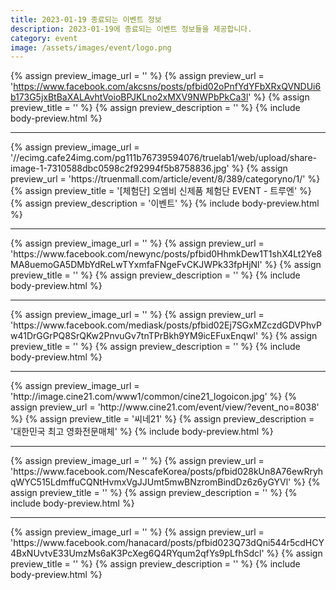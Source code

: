 ```yaml
---
title: 2023-01-19 종료되는 이벤트 정보
description: 2023-01-19에 종료되는 이벤트 정보들을 제공합니다.
category: event
image: /assets/images/event/logo.png
---
```

{% assign preview_image_url = '' %}
{% assign preview_url = 'https://www.facebook.com/akcsns/posts/pfbid02oPnfYdYFbXRxQVNDUi6b173G5jxBtBaXALAvhtVoioBPJKLno2xMXV9NWPbPkCa3l' %}
{% assign preview_title = '' %}
{% assign preview_description = '' %}
{% include body-preview.html %}
<hr>{% assign preview_image_url = '//ecimg.cafe24img.com/pg111b76739594076/truelab1/web/upload/share-image-1-7310588dbc0598c2f92994f5b8758836.jpg' %}
{% assign preview_url = 'https://truenmall.com/article/event/8/389/categoryno/1/' %}
{% assign preview_title = '[체험단] 오엠비 신제품 체험단 EVENT - 트루엔' %}
{% assign preview_description = '이벤트' %}
{% include body-preview.html %}
<hr>{% assign preview_image_url = '' %}
{% assign preview_url = 'https://www.facebook.com/newync/posts/pfbid0HhmkDew1T1shX4Lt2Ye8MA8uemoGA5DMbYdReLwTYxmfaFNgeFvCKJWPk33fpHjNl' %}
{% assign preview_title = '' %}
{% assign preview_description = '' %}
{% include body-preview.html %}
<hr>{% assign preview_image_url = '' %}
{% assign preview_url = 'https://www.facebook.com/mediask/posts/pfbid02Ej7SGxMZczdGDVPhvPw41DrGGrPQ8SrQKw2PnvuGv7tnTPrBkh9YM9icEFuxEnqwl' %}
{% assign preview_title = '' %}
{% assign preview_description = '' %}
{% include body-preview.html %}
<hr>{% assign preview_image_url = 'http://image.cine21.com/www1/common/cine21_logoicon.jpg' %}
{% assign preview_url = 'http://www.cine21.com/event/view/?event_no=8038' %}
{% assign preview_title = '씨네21' %}
{% assign preview_description = '대한민국 최고 영화전문매체' %}
{% include body-preview.html %}
<hr>{% assign preview_image_url = '' %}
{% assign preview_url = 'https://www.facebook.com/NescafeKorea/posts/pfbid028kUn8A76ewRryhqWYC515LdmffuCQNtHvmxVgJJUmt5mwBNzromBindDz6z6yGYVl' %}
{% assign preview_title = '' %}
{% assign preview_description = '' %}
{% include body-preview.html %}
<hr>{% assign preview_image_url = '' %}
{% assign preview_url = 'https://www.facebook.com/hanacard/posts/pfbid023Q73dQni544r5cdHCY4BxNUvtvE33UmzMs6aK3PcXeg6Q4RYqum2qfYs9pLfhSdcl' %}
{% assign preview_title = '' %}
{% assign preview_description = '' %}
{% include body-preview.html %}